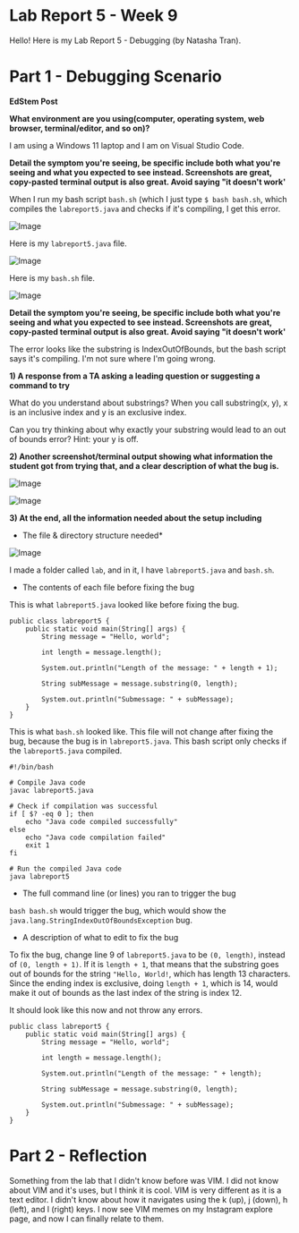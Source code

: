 # Lab Report 5 - Week 9


Hello! Here is my Lab Report 5 - Debugging (by Natasha Tran).


# Part 1 - Debugging Scenario

**EdStem Post**

**What environment are you using(computer, operating system, web browser, terminal/editor, and so on)?**

I am using a Windows 11 laptop and I am on Visual Studio Code.

**Detail the symptom you're seeing, be specific include both what you're seeing and what you expected to see instead. Screenshots are great, copy-pasted terminal output is also
great. Avoid saying "it doesn't work'**

When I run my bash script `bash.sh` (which I just type `$ bash bash.sh`, which compiles the `labreport5.java` and checks if it's compiling, I get this error.

![Image](error.png)

Here is my `labreport5.java` file.

![Image](labreport5.png)

Here is my `bash.sh` file.

![Image](bash.sh.png)

**Detail the symptom you're seeing, be specific include both what you're seeing and what you expected to see instead. Screenshots are great, copy-pasted terminal output is also
great. Avoid saying "it doesn't work'**

The error looks like the substring is IndexOutOfBounds, but the bash script says it's compiling. I'm not sure where I'm going wrong.

**1) A response from a TA asking a leading question or suggesting a command to try**

What do you understand about substrings? When you call substring(x, y), x is an inclusive index and y is an exclusive index.

Can you try thinking about why exactly your substring would lead to an out of bounds error? Hint: your y is off.

**2) Another screenshot/terminal output showing what information the student got from trying that, and a clear description of what the bug is.**

![Image](fixedcode.png)
 
![Image](fixederror.png)

**3) At the end, all the information needed about the setup including**

* The file & directory structure needed*


![Image](files.png)

I made a folder called `lab`, and in it, I have `labreport5.java` and `bash.sh`.

* The contents of each file before fixing the bug

This is what `labreport5.java` looked like before fixing the bug.

```
public class labreport5 {
    public static void main(String[] args) {
        String message = "Hello, world";
        
        int length = message.length();
        
        System.out.println("Length of the message: " + length + 1);
        
        String subMessage = message.substring(0, length);
        
        System.out.println("Submessage: " + subMessage);
    }
}
```

This is what `bash.sh` looked like. This file will not change after fixing the bug, because the bug is in `labreport5.java`. This bash script only checks if the `labreport5.java` compiled.

```
#!/bin/bash

# Compile Java code
javac labreport5.java

# Check if compilation was successful
if [ $? -eq 0 ]; then
    echo "Java code compiled successfully"
else
    echo "Java code compilation failed"
    exit 1
fi

# Run the compiled Java code
java labreport5
```

* The full command line (or lines) you ran to trigger the bug

`bash bash.sh` would trigger the bug, which would show the `java.lang.StringIndexOutOfBoundsException` bug.

* A description of what to edit to fix the bug

To fix the bug, change line 9 of `labreport5.java` to be `(0, length)`, instead of `(0, length + 1)`. If it is `length + 1`, that means that the substring goes out of bounds for the string `"Hello, World!`, which has length 13 characters. Since the ending index is exclusive, doing `length + 1`, which is 14, would make it out of bounds as the last index of the string is index 12. 

It should look like this now and not throw any errors.

```
public class labreport5 {
    public static void main(String[] args) {
        String message = "Hello, world";
        
        int length = message.length();
        
        System.out.println("Length of the message: " + length);
        
        String subMessage = message.substring(0, length);
        
        System.out.println("Submessage: " + subMessage);
    }
}
```

# Part 2 - Reflection

Something from the lab that I didn't know before was VIM. I did not know about VIM and it's uses, but I think it is cool. VIM is very different as it is a text editor. I didn't know about how it navigates using the k (up), j (down), h (left), and l (right) keys. I now see VIM memes on my Instagram explore page, and now I can finally relate to them.
